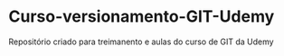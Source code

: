 # Curso-versionamento-GIT-Udemy
Repositório criado para treimanento e aulas do curso de GIT da Udemy
